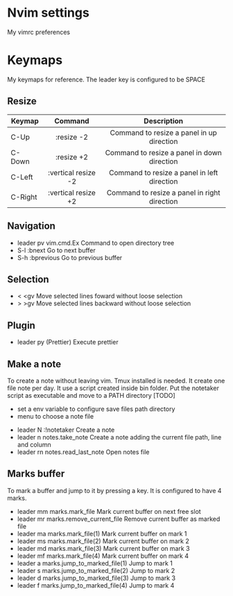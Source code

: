 # Nvim settings

My vimrc preferences

# Keymaps

My keymaps for reference. The leader key is configured to be SPACE


## Resize

| Keymap  | Command                 | Description                                  |
|---------|:-----------------------:|:--------------------------------------------:|
| C-Up    | :resize -2<CR>          | Command to resize a panel in up direction    |
| C-Down  | :resize +2<CR>          | Command to resize a panel in down direction  |
| C-Left  | :vertical resize -2<CR> | Command to resize a panel in left direction  |
| C-Right | :vertical resize +2<CR> | Command to resize a panel in right direction |

## Navigation

- leader pv   vim.cmd.Ex        Command to open directory tree
- S-l         :bnext<CR>        Go to next buffer
- S-h         :bprevious<CR>    Go to previous buffer

## Selection

- <    <gv   Move selected lines foward without loose selection
- \>    \>gv   Move selected lines backward without loose selection

## Plugin

- leader py    <Plug>(Prettier)    Execute prettier

## Make a note

To create a note without leaving vim. Tmux installed is needed. It create one file note per day.
It use a script created inside bin folder. Put the notetaker script as executable and move to a PATH directory
[TODO]
  * set a env variable to configure save files path directory 
  * menu to choose a note file

- leader N    :!notetaker<Enter>       Create a note
- leader n    notes.take_note          Create a note adding the current file path, line and column
- leader rn   notes.read_last_note     Open notes file

## Marks buffer

To mark a buffer and jump to it by pressing a key. It is configured to have 4 marks.

- leader mm    marks.mark_file                 Mark current buffer on next free slot
- leader mr    marks.remove_current_file       Remove current buffer as marked file
- leader ma    marks.mark_file(1)              Mark current buffer on mark 1
- leader ms    marks.mark_file(2)              Mark current buffer on mark 2
- leader md    marks.mark_file(3)              Mark current buffer on mark 3
- leader mf    marks.mark_file(4)              Mark current buffer on mark 4
- leader a     marks.jump_to_marked_file(1)    Jump to mark 1
- leader s     marks.jump_to_marked_file(2)    Jump to mark 2
- leader d     marks.jump_to_marked_file(3)    Jump to mark 3
- leader f     marks.jump_to_marked_file(4)    Jump to mark 4
